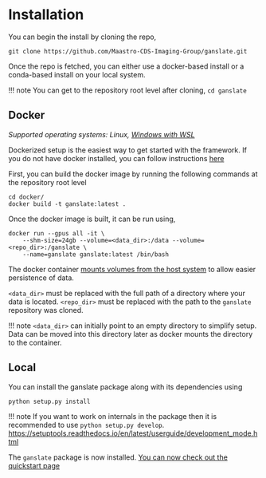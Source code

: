 # Installation

You can begin the install by cloning the repo,
```
git clone https://github.com/Maastro-CDS-Imaging-Group/ganslate.git
```

Once the repo is fetched, you can either use a docker-based install or a conda-based install on your local system.

!!! note 
	You can get to the repository root level after cloning,
	```
	cd ganslate
	```


## Docker
*Supported operating systems: Linux, [Windows with WSL](https://docs.nvidia.com/cuda/wsl-user-guide/index.html)*

Dockerized setup is the easiest way to get started with the framework. If you do not have docker installed, you can follow instructions [here](https://docs.docker.com/engine/install/ubuntu/#install-using-the-repository)


First, you can build the docker image by running the following commands at the repository root level

```console
cd docker/
docker build -t ganslate:latest .
```

Once the docker image is built, it can be run using,

```console
docker run --gpus all -it \
	--shm-size=24gb --volume=<data_dir>:/data --volume=<repo_dir>:/ganslate \
	--name=ganslate ganslate:latest /bin/bash
```

The docker container [mounts volumes from the host system](https://docs.docker.com/storage/volumes/) to allow easier persistence of data. 

`<data_dir>` must be replaced with the full path of a directory where your data is located.
`<repo_dir>` must be replaced with the path to the `ganslate` repository was cloned. 

!!! note
	`<data_dir>` can initially point to an empty directory to simplify setup. Data can be moved into this directory later as docker mounts the directory to the container. 

## Local

You can install the ganslate package along with its dependencies using
```console
python setup.py install
```

!!! note
	If you want to work on internals in the package then it is recommended to use `python setup.py develop`.
	https://setuptools.readthedocs.io/en/latest/userguide/development_mode.html

The `ganslate` package is now installed. [You can now check out the quickstart page](quickstart.md)
